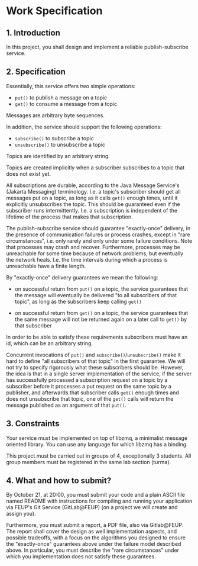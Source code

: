 # Work Specification 

## 1. Introduction

In this project, you shall design and implement a reliable publish-subscribe service. 

## 2. Specification

Essentially, this service offers two simple operations:

- `put()` to publish a message on a topic
- `get()`
 to consume a message from a topic

Messages are arbitrary byte sequences.

In addition, the service should support the following operations:

- `subscribe()` to subscribe a topic
- `unsubscribe()` to unsubscribe a topic

Topics are identified by an arbitrary string.

Topics are created implicitly when a subscriber subscribes to a topic that does not exist yet.

All subscriptions are durable, according to the Java Message Service's (Jakarta Messaging) terminology. I.e. a topic's subscriber should get all messages put on a topic, as long as it calls `get()`
 enough times, until it explicitly unsubscribes the topic. This should be guaranteed even if the subscriber runs intermittently. I.e. a subscription is independent of the lifetime of the process that makes that subscription.

The publish-subscribe service should guarantee "exactly-once" delivery, in the presence of communication failures or process crashes, except in "rare circumstances", i.e. only rarely and only under some failure conditions. Note that processes may crash and recover. Furthermore, processes may be unreachable for some time because of network problems, but eventually the network heals. I.e. the time intervals during which a process is unreachable have a finite length.

By "exactly-once" delivery guarantees we mean the following:

- on successful return from `put()` on a topic, the service guarantees that the message will eventually be delivered "to all subscribers of that topic", as long as the subscribers keep calling `get()`

- on successful return from `get()`
 on a topic, the service guarantees that the same message will not be returned again on a later call to `get()`
 by that subscriber

In order to be able to satisfy these requirements subscribers must have an id, which can be an arbitrary string.

Concurrent invocations of `put()` and `subscribe()`/`unsubscribe()` make it hard to define "all subscribers of that topic" in the first guarantee. We will not try to specify rigorously what these subscribers should be. However, the idea is that in a single server implementation of the service, if the server has successfully processed a subscription request on a topic by a subscriber before it processes a put request on the same topic by a publisher, and afterwards that subscriber calls `get()`
 enough times and does not unsubscribe that topic, one of the `get()`
 calls will return the message published as an argument of that `put()`.

## 3. Constraints

Your service must be implemented on top of libzmq, a minimalist message oriented library. You can use any language for which libzmq has a binding.

This project must be carried out in groups of 4, exceptionally 3 students. All group members must be registered in the same lab section (turma). 

## 4. What and how to submit?

By October 21, at 20:00, you must submit your code and a plain ASCII file named README with instructions for compiling and running your application via FEUP's Git Service (GitLab@FEUP) (on a project we will create and assign you).

Furthermore, you must submit a report, a PDF file, also via Gitlab@FEUP. The report shall cover the design as well implementation aspects, and possible tradeoffs, with a focus on the algorithms you designed to ensure the "exactly-once" guarantees above under the failure model described above. In particular, you must describe the "rare circumstances" under which you implementation does not satisfy these guarantees.